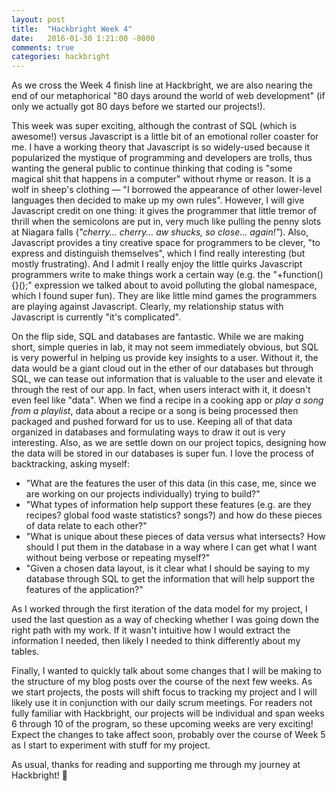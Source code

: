 ```yaml
---
layout: post
title:  "Hackbright Week 4"
date:   2016-01-30 1:21:00 -0800
comments: true
categories: hackbright
---
```

As we cross the Week 4 finish line at Hackbright, we are also nearing the end of our metaphorical "80 days around the world of web development" (if only we actually got 80 days before we started our projects!).

This week was super exciting, although the contrast of SQL (which is awesome!) versus Javascript is a little bit of an emotional roller coaster for me. I have a working theory that Javascript is so widely-used because it popularized the mystique of programming and developers are trolls, thus wanting the general public to continue thinking that coding is "some magical shit that happens in a computer" without rhyme or reason. It is a wolf in sheep's clothing — "I borrowed the appearance of other lower-level languages then decided to make up my own rules". However, I will give Javascript credit on one thing: it gives the programmer that little tremor of thrill when the semicolons are put in, very much like pulling the penny slots at Niagara falls (*"cherry... cherry... aw shucks, so close... again!"*). Also, Javascript provides a tiny creative space for programmers to be clever, "to express and distinguish themselves", which I find really interesting (but mostly frustrating). And I admit I really enjoy the little quirks Javascript programmers write to make things work a certain way (e.g. the "+function() {}();" expression we talked about to avoid polluting the global namespace, which I found super fun). They are like little mind games the programmers are playing against Javascript. Clearly, my relationship status with Javascript is currently "it's complicated".

On the flip side, SQL and databases are fantastic. While we are making short, simple queries in lab, it may not seem immediately obvious, but SQL is very powerful in helping us provide key insights to a user. Without it, the data would be a giant cloud out in the ether of our databases but through SQL, we can tease out information that is valuable to the user and elevate it through the rest of our app. In fact, when users interact with it, it doesn't even feel like "data". When we find a recipe in a cooking app or *play a song from a playlist*, data about a recipe or a song is being processed then packaged and pushed forward for us to use. Keeping all of that data organized in databases and formulating ways to draw it out is very interesting. Also, as we are settle down on our project topics, designing how the data will be stored in our databases is super fun. I love the process of backtracking, asking myself:

- "What are the features the user of this data (in this case, me, since we are working on our projects individually) trying to build?"
- "What types of information help support these features (e.g. are they recipes? global food waste statistics? songs?) and how do these pieces of data relate to each other?"
- "What is unique about these pieces of data versus what intersects? How should I put them in the database in a way where I can get what I want without being verbose or repeating myself?"
- "Given a chosen data layout, is it clear what I should be saying to my database through SQL to get the information that will help support the features of the application?"

As I worked through the first iteration of the data model for my project, I used the last question as a way of checking whether I was going down the right path with my work. If it wasn't intuitive how I would extract the information I needed, then likely I needed to think differently about my tables.

Finally, I wanted to quickly talk about some changes that I will be making to the structure of my blog posts over the course of the next few weeks. As we start projects, the posts will shift focus to tracking my project and I will likely use it in conjunction with our daily scrum meetings. For readers not fully familiar with Hackbright, our projects will be individual and span weeks 6 through 10 of the program, so these upcoming weeks are very exciting! Expect the changes to take affect soon, probably over the course of Week 5 as I start to experiment with stuff for my project.

As usual, thanks for reading and supporting me through my journey at Hackbright! &#129412;
